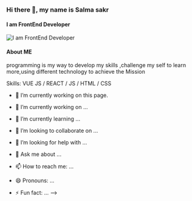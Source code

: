 ### Hi there 👋, my name is Salma sakr
#### I am FrontEnd Developer
![I am FrontEnd Developer](https://cdna.artstation.com/p/assets/images/images/042/631/286/original/bryan-rodriguez-belchibia-1-rightspeed.gif?1635037562)

#### About ME
programming is my way to develop my skills ,challenge my self to learn more,using different technology to achieve the Mission

Skills: VUE JS / REACT / JS / HTML / CSS

- 🔭 I’m currently working on this page. 












- 🔭 I’m currently working on ...
- 🌱 I’m currently learning ...
- 👯 I’m looking to collaborate on ...
- 🤔 I’m looking for help with ...
- 💬 Ask me about ...
- 📫 How to reach me: ...
- 😄 Pronouns: ...
- ⚡ Fun fact: ...
-->
